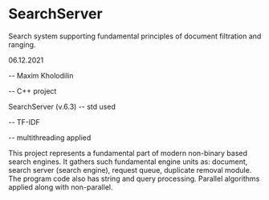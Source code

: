 # SearchServer
Search system supporting fundamental principles of document filtration and ranging.

06.12.2021

-- Maxim Kholodilin

-- C++ project

SearchServer (v.6.3)
-- std used

-- TF-IDF

-- multithreading applied

This project represents a fundamental part of modern non-binary based search engines. It gathers such fundamental engine units as: document,
search server (search engine), request queue, duplicate removal module. The program code also has string and query processing. Parallel algorithms
applied along with non-parallel. 

